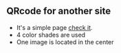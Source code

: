 ## QRcode for another site

- It's a simple page [check it](https://savinahellen.github.io/simple-page-qrcode).
- 4 color shades are used
- One image is located in the center
